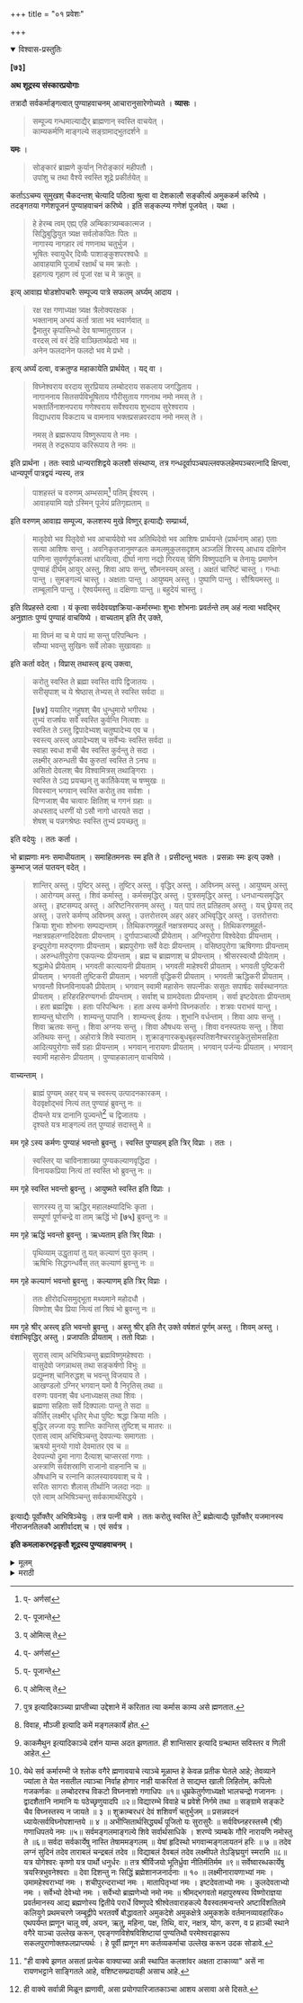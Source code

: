 +++
title = "०१ प्रवेशः"

+++


<details open><summary>विश्वास-प्रस्तुतिः</summary>

**[७३]**

**अथ शूद्रस्य संस्कारप्रयोगाः**

तत्रादौ सर्वकर्माङ्गत्वात् पुण्याहवाचनम् आचारानुसारेणोच्यते । **व्यासः** ।

> सम्पूज्य गन्धमाल्याद्यैर् ब्राह्मणान् स्वस्ति वाचयेत् ।  
काम्यकर्मणि माङ्गल्ये सङ्ग्रामाद्भुतदर्शने ॥

**यमः** ।

> सोङ्कारं ब्राह्मणे कुर्यान् निरोङ्कारं महीपतौ ।  
उपांशु च तथा वैश्ये स्वस्ति शूद्रे प्रकीर्तयेत् ॥

कर्ताऽऽचम्य सुमुखश् चैकदन्तश् चेत्यादि पठित्वा श्रुत्वा वा देशकालौ सङ्कीर्त्य अमुककर्म करिष्ये । तदङ्गतया गणेशपूजनं पुण्याहवाचनं करिष्ये । इति सङ्कल्प्य गणेशं पूजयेत् । यथा । 

> हे हेरम्ब त्वम् एह्य् एहि अम्बिकात्र्यम्बकात्मज ।   
सिद्धिबुद्धियुत त्र्यक्ष सर्वलोकपितः पितः ॥  
नागास्य नागहार त्वं गणनाथ चतुर्भुज ।  
भूषितः स्वायुधैर् दिव्यैः पाशाङ्कुशपरश्वधैः ॥  
आवाहयामि पूजार्थं रक्षार्थं च मम क्रतोः ।  
इहागत्य गृहाण त्वं पूजां रक्ष च मे क्रतुम् ॥

इत्य् आवाह्य षोडशोपचारैः सम्पूज्य पात्रे सफलम् अर्घ्यम् आदाय ।

> रक्ष रक्ष गणाध्यक्ष त्र्यक्ष त्रैलोक्यरक्षक ।  
भक्तानाम् अभयं कर्ता त्राता भव भवार्णवात् ॥  
द्वैमातुर कृपासिन्धो देव षाण्मातुराग्रज ।  
वरदस् त्वं वरं देहि वाञ्छितार्थप्रदो भव ॥  
अनेन फलदानेन फलदो भव मे प्रभो ।

इत्य् अर्घ्यं दत्वा, वक्रतुण्ड महाकायेति प्रार्थयेत् । यद् वा । 

> विघ्नेश्वराय वरदाय सुरप्रियाय लम्बोदराय सकलाय जगद्धिताय ।   
नागाननाय सितसर्पविभूषिताय गौरीसुताय गणनाथ नमो नमस् ते ।  
भक्तार्तिनाशनपराय गणेश्वराय सर्वेश्वराय शुभदाय सुरेश्वराय ।   
विद्याधराय विकटाय च वामनाय भक्तप्रसन्नवरदाय नमो नमस् ते ।
>
> नमस् ते ब्रह्मरूपाय विष्णुरूपाय ते नमः ।  
नमस् ते रुद्ररूपाय करिरूपाय ते नमः ॥

इति प्रार्थना । ततः स्वाग्रे धान्यराशिद्वये कलशौ संस्थाप्य, तत्र गन्धदूर्वापञ्चपल्लवफलहेमपञ्चरत्नादि क्षिप्त्वा, धान्यपूर्णं पात्रद्वयं न्यस्य, तत्र 

> पाशहस्तं च वरुणम् अम्भसाम्[^२२] पतिम् ईश्वरम् ।  
आवाहयामि यज्ञे ऽस्मिन् पूजेयं प्रतिगृह्यताम् ॥

[^२२]:
     प्- अर्णसां

इति वरुणम् आवाह्य सम्पूज्य, कलशस्य मुखे विष्णुर् इत्याद्यैः सम्प्रार्थ्य, 

> मातृदेवो भव पितृदेवो भव आचार्यदेवो भव अतिथिदेवो भव आशिषः प्रार्थयन्ते (प्रार्थनाम् आह) एताः सत्या आशिषः सन्तु । अवनिकृतजानुमण्डलः कमलमुकुलसदृशम् अञ्जलिं शिरस्य् आधाय दक्षिणेन पाणिना सुवर्णपूर्णकलशं धारयित्वा, दीर्घा नागा नद्यो गिरयस् त्रीणि विष्णुपदानि च तेनायुः प्रमाणेन पुण्याहं दीर्घम् आयुर् अस्तु, शिवा आपः सन्तु, सौमनस्यम् अस्तु । अक्षतं चारिष्टं चास्तु । गन्धाः पान्तु । सुमङ्गल्यं चास्तु । अक्षताः पान्तु । आयुष्यम् अस्तु । पुष्पाणि पान्तु । सौश्रियमस्तु ॥ ताम्बूलानि पान्तु । ऐश्वर्यमस्तु ॥ दक्षिणाः पान्तु ॥ बहुदेयं चास्तु । 

इति विप्रहस्ते दत्वा । यं कृत्वा सर्वदेवयज्ञक्रिया-कर्मारम्भाः शुभाः शोभनाः प्रवर्तन्ते तम् अहं नत्वा भवद्भिर् अनुज्ञातः पुण्यं पुण्याहं वाचयिष्ये । वाच्यताम् इति तैर् उक्ते, 

> मा विघ्नं मा च मे पापं मा सन्तु परिपन्थिनः ।  
सौम्या भवन्तु सुखिनः सर्वे लोकाः सुखावहाः ॥

इति कर्ता वदेत् । विप्रास् तथास्त्व् इत्य् उक्त्वा, 

> करोतु स्वस्ति ते ब्रह्मा स्वस्ति वापि द्विजातयः ।  
सरीसृपाश् च ये श्रेष्ठास् तेभ्यस् ते स्वस्ति सर्वदा ॥
>
> **[७४]** ययातिर् नहुषश् चैव धुन्धुमारो भगीरथः ।  
तुभ्यं राजर्षयः सर्वे स्वस्ति कुर्वन्ति नित्यशः ॥  
स्वस्ति ते ऽस्तु द्विपादेभ्यश् चतुष्पादेभ्य एव च ।  
स्वस्त्य् अस्त्व् अपादेभ्यश् च सर्वेभ्यः स्वस्ति सर्वदा ॥  
स्वाहा स्वधा शची चैव स्वस्ति कुर्वन्तु ते सदा ।  
लक्ष्मीर् अरुन्धती चैव कुरुतां स्वस्ति ते ऽनघ ॥  
असितो देवलश् चैव विश्वामित्रस् तथाङ्गिराः ।  
स्वस्ति ते ऽद्य प्रयच्छन् तु कार्तिकेयश् च षण्मुखः ॥  
विवस्वान् भगवान् स्वस्ति करोतु तव सर्वशः ।  
दिग्गजाश् चैव चत्वारः क्षितिश् च गगनं ग्रहाः ॥  
अधस्ताद् धरणीं यो ऽसौ नागो धारयते सदा ।  
शेषश् च पन्नगश्रेष्ठः स्वस्ति तुभ्यं प्रयच्छतु ॥

इति वदेयुः । ततः कर्ता ।

भो ब्राह्मणाः मनः समाधीयताम् । समाहितमनसः स्म इति ते । प्रसीदन्तु भवतः । प्रसन्नाः स्मः इत्य् उक्ते । कुम्भाज् जलं पातयन् वदेत् । 

> शान्तिर् अस्तु । पुष्टिर् अस्तु । तुष्टिर् अस्तु । वृद्धिर् अस्तु । अविघ्नम् अस्तु । आयुष्यम् अस्तु । आरोग्यम् अस्तु । शिवं कर्मास्तु । कर्मसमृद्धिर् अस्तु । पुत्रसमृद्धिर् अस्तु । धनधान्यसमृद्धिर् अस्तु । इष्टसम्पद् अस्तु । अरिष्टनिरसनम् अस्तु । यत् पापं तत् प्रतिहतम् अस्तु । यच् छ्रेयस् तद् अस्तु । उत्तरे कर्मण्य् अविघ्नम् अस्तु । उत्तरोत्तरम् अहर् अहर् अभिवृद्धिर् अस्तु । उत्तरोत्तराः क्रियाः शुभाः शोभनाः सम्पद्यन्ताम् । तिथिकरणमुहूर्तं नक्षत्रसम्पद् अस्तु । तिथिकरणमुहूर्त-नक्षत्रग्रहलग्नादिदेवताः प्रीयन्ताम् । दुर्गापाञ्चाल्यौ प्रीयेताम् । अग्निपुरोगा विश्वेदेवाः प्रीयन्ताम् । इन्द्रपुरोगा मरुद्गणाः प्रीयन्ताम् । ब्रह्मपुरोगाः सर्वे वेदाः प्रीयन्ताम् । वसिष्ठपुरोगा ऋषिगणाः प्रीयन्ताम् । अरुन्धतीपुरोगा एकपत्न्यः प्रीयन्ताम् । ब्रह्म च ब्राह्मणाश् च प्रीयन्ताम् । श्रीसरस्वत्यौ प्रीयेताम् । श्रद्धामेधे प्रीयेताम् । भगवती कात्यायनी प्रीयताम् । भगवती माहेश्वरी प्रीयताम् । भगवती पुष्टिकरी प्रीयताम् । भगवती तुष्टिकरी प्रीयताम् । भवगती वृद्धिकरी प्रीयताम् । भगवती ऋद्धिकरी प्रीयताम् । भगवन्तौ विघ्नविनायकौ प्रीयेताम् । भगवान् स्वामी महासेनः सपत्नीकः ससुतः सपार्षदः सर्वस्थानगतः प्रीयताम् । हरिहरहिरण्यगर्भाः प्रीयन्ताम् । सर्वाश् च ग्रामदेवताः प्रीयन्ताम् । सर्वा इष्टदेवताः प्रीयन्ताम् । हता ब्रह्मद्विषः । हताः परिपन्थिनः । हता अस्य कर्मणो विघ्नकर्तारः । शत्रवः पराभवं यान्तु । शाम्यन्तु घोराणि । शाम्यन्तु पापानि । शाम्यन्त्व् ईतयः । शुभानि वर्धन्ताम् । शिवा आपः सन्तु । शिवा ऋतवः सन्तु । शिवा अग्नयः सन्तु । शिवा औषधयः सन्तु । शिवा वनस्पतयः सन्तु । शिवा अतिथयः सन्तु । अहोरात्रे शिवे स्याताम् । शुक्राङ्गारकबुधबृहस्पतिशनैश्चरराहुकेतुसोमसहिता आदित्यपुरोगाः सर्वे ग्रहाः प्रीयन्ताम् । भगवान् नारायणः प्रीयताम् । भगवान् पर्जन्यः प्रीयताम् । भगवान् स्वामी महासेनः प्रीयताम् । पुण्याहकालान् वाचयिष्ये । 

वाच्यन्ताम् ।

> ब्राह्मं पुण्यम् अहर् यच् च स्वस्त्य् उत्पादनकारकम् ।  
वेदवृक्षोद्भवं नित्यं तत् पुण्याहं ब्रुवन्तु नः ॥  
दीयन्ते यत्र दानानि पूज्यन्ते[^२३] च द्विजातयः ।  
दृश्यते यत्र माङ्गल्यं तत् पुण्याहं सदास्तु मे ॥

[^२३]:
     प्- पूजान्ते

मम गृहे ऽस्य कर्मणः पुण्याहं भवन्तो ब्रुवन्तु । स्वस्ति पुण्याहम् इति त्रिर् विप्राः । ततः ।

> स्वस्तिर् या चाविनाशाख्या पुण्यकल्याणवृद्धिदा ।  
विनायकप्रिया नित्यं तां स्वस्ति भो ब्रुवन्तु नः ॥

मम गृहे स्वस्ति भवन्तो ब्रुवन्तु । आयुष्मते स्वस्ति इति विप्राः । 

> सागरस्य तु या ऋद्धिर् महालक्ष्म्यादिभिः कृता ।  
सम्पूर्णा पूर्णचन्द्रे वा ताम् ऋद्धिं भो **[७५]** ब्रुवन्तु नः ॥

मम गृहे ऋद्धिं भवन्तो ब्रुवन्तु । ऋध्यताम् इति त्रिर् विप्राः । 

> पृथिव्याम् उद्धृतायां तु यत् कल्याणं पुरा कृतम् ।  
ऋषिभिः सिद्धगन्धर्वैस् तत् कल्याणं ब्रुवन्तु नः ॥

मम गृहे कल्याणं भवन्तो ब्रुवन्तु । कल्याणम् इति त्रिर् विप्राः । 

> ततः क्षीरोदधिसमुद्भूता मथ्यमाने महोदधौ ।  
विष्णोश् चैव प्रिया नित्यं तां श्रियं भो ब्रुवन्तु नः ॥

मम गृहे श्रीर् अस्त्व् इति भवन्तो ब्रुवन्तु । अस्तु श्रीर् इति तैर् उक्ते वर्षशतं पूर्णम् अस्तु । शिवम् अस्तु । वंशाभिवृद्धिर् अस्तु । प्रजापतिः प्रीयताम् । ततो विप्राः ।

> सुरास् त्वाम् अभिषिञ्चन्तु ब्रह्मविष्णुमहेश्वराः ।  
वासुदेवो जगन्नाथस् तथा सङ्कर्षणो विभुः ॥  
प्रद्युम्नश् चानिरुद्धश् च भवन्तु विजयाय ते ।  
आखण्डलो ऽग्निर् भगवान् यमो वै निरृतिस् तथा ॥  
वरुणः पवनश् चैव धनाध्यक्षस् तथा शिवः ।  
ब्रह्मणा सहिताः सर्वे दिक्पालाः पान्तु ते सदा ॥  
कीर्तिर् लक्ष्मीर् धृतिर् मेधा पुष्टिः श्रद्धा क्रिया मतिः ।  
बुद्धिर् लज्जा वपुः शान्तिः कान्तिस् तुष्टिश् च मातरः ॥  
एतास् त्वाम् अभिषिञ्चन्तु देवपत्न्यः समागताः ।  
ऋषयो मुनयो गावो देवमातर एव च ॥  
देवपत्न्यो द्रुमा नागा दैत्याश् चाप्सरसां गणाः ।  
अस्त्राणि सर्वशस्राणि राजानो वाहनानि च ॥  
औषधानि च रत्नानि कालस्यावयवाश् च ये ।  
सरितः सागराः शैलास् तीर्थानि जलदा नदाः ॥  
एते त्वाम् अभिषिञ्चन्तु सर्वकामार्थसिद्धये ।

इत्याद्यैः पूर्वोक्तैर् अभिषिञ्चेयुः । तत्र पत्नी वामे । ततः करोतु स्वस्ति ते[^२४] ब्रह्मेत्याद्यैः पूर्वोक्तैर् यजमानस्य नीराजनतिलकौ आशीर्वादश् च । एवं सर्वत्र । 

[^२४]:
     प् ओमित्स् ते

**इति कमलाकरभट्टकृतौ शूद्रस्य पुण्याहवाचनम् ।**
</details>

<details><summary>मूलम्</summary>

**[७३]**

**अथ शूद्रस्य संस्कारप्रयोगाः**

तत्रादौ सर्वकर्माङ्गत्वात् पुण्याहवाचनम् आचारानुसारेणोच्यते । **व्यासः** ।

> सम्पूज्य गन्धमाल्याद्यैर् ब्राह्मणान् स्वस्ति वाचयेत् ।  
काम्यकर्मणि माङ्गल्ये सङ्ग्रामाद्भुतदर्शने ॥

**यमः** ।

> सोङ्कारं ब्राह्मणे कुर्यान् निरोङ्कारं महीपतौ ।  
उपांशु च तथा वैश्ये स्वस्ति शूद्रे प्रकीर्तयेत् ॥

कर्ताऽऽचम्य सुमुखश् चैकदन्तश् चेत्यादि पठित्वा श्रुत्वा वा देशकालौ सङ्कीर्त्य अमुककर्म करिष्ये । तदङ्गतया गणेशपूजनं पुण्याहवाचनं करिष्ये । इति सङ्कल्प्य गणेशं पूजयेत् । यथा । 

> हे हेरम्ब त्वम् एह्य् एहि अम्बिकात्र्यम्बकात्मज ।   
सिद्धिबुद्धियुत त्र्यक्ष सर्वलोकपितः पितः ॥  
नागास्य नागहार त्वं गणनाथ चतुर्भुज ।  
भूषितः स्वायुधैर् दिव्यैः पाशाङ्कुशपरश्वधैः ॥  
आवाहयामि पूजार्थं रक्षार्थं च मम क्रतोः ।  
इहागत्य गृहाण त्वं पूजां रक्ष च मे क्रतुम् ॥

इत्य् आवाह्य षोडशोपचारैः सम्पूज्य पात्रे सफलम् अर्घ्यम् आदाय ।

> रक्ष रक्ष गणाध्यक्ष त्र्यक्ष त्रैलोक्यरक्षक ।  
भक्तानाम् अभयं कर्ता त्राता भव भवार्णवात् ॥  
द्वैमातुर कृपासिन्धो देव षाण्मातुराग्रज ।  
वरदस् त्वं वरं देहि वाञ्छितार्थप्रदो भव ॥  
अनेन फलदानेन फलदो भव मे प्रभो ।

इत्य् अर्घ्यं दत्वा, वक्रतुण्ड महाकायेति प्रार्थयेत् । यद् वा । 

> विघ्नेश्वराय वरदाय सुरप्रियाय लम्बोदराय सकलाय जगद्धिताय ।   
नागाननाय सितसर्पविभूषिताय गौरीसुताय गणनाथ नमो नमस् ते ।  
भक्तार्तिनाशनपराय गणेश्वराय सर्वेश्वराय शुभदाय सुरेश्वराय ।   
विद्याधराय विकटाय च वामनाय भक्तप्रसन्नवरदाय नमो नमस् ते ।
>
> नमस् ते ब्रह्मरूपाय विष्णुरूपाय ते नमः ।  
नमस् ते रुद्ररूपाय करिरूपाय ते नमः ॥

इति प्रार्थना । ततः स्वाग्रे धान्यराशिद्वये कलशौ संस्थाप्य, तत्र गन्धदूर्वापञ्चपल्लवफलहेमपञ्चरत्नादि क्षिप्त्वा, धान्यपूर्णं पात्रद्वयं न्यस्य, तत्र 

> पाशहस्तं च वरुणम् अम्भसाम्[^२२] पतिम् ईश्वरम् ।  
आवाहयामि यज्ञे ऽस्मिन् पूजेयं प्रतिगृह्यताम् ॥

[^२२]:
     प्- अर्णसां

इति वरुणम् आवाह्य सम्पूज्य, कलशस्य मुखे विष्णुर् इत्याद्यैः सम्प्रार्थ्य, 

> मातृदेवो भव पितृदेवो भव आचार्यदेवो भव अतिथिदेवो भव आशिषः प्रार्थयन्ते (प्रार्थनाम् आह) एताः सत्या आशिषः सन्तु । अवनिकृतजानुमण्डलः कमलमुकुलसदृशम् अञ्जलिं शिरस्य् आधाय दक्षिणेन पाणिना सुवर्णपूर्णकलशं धारयित्वा, दीर्घा नागा नद्यो गिरयस् त्रीणि विष्णुपदानि च तेनायुः प्रमाणेन पुण्याहं दीर्घम् आयुर् अस्तु, शिवा आपः सन्तु, सौमनस्यम् अस्तु । अक्षतं चारिष्टं चास्तु । गन्धाः पान्तु । सुमङ्गल्यं चास्तु । अक्षताः पान्तु । आयुष्यम् अस्तु । पुष्पाणि पान्तु । सौश्रियमस्तु ॥ ताम्बूलानि पान्तु । ऐश्वर्यमस्तु ॥ दक्षिणाः पान्तु ॥ बहुदेयं चास्तु । 

इति विप्रहस्ते दत्वा । यं कृत्वा सर्वदेवयज्ञक्रिया-कर्मारम्भाः शुभाः शोभनाः प्रवर्तन्ते तम् अहं नत्वा भवद्भिर् अनुज्ञातः पुण्यं पुण्याहं वाचयिष्ये । वाच्यताम् इति तैर् उक्ते, 

> मा विघ्नं मा च मे पापं मा सन्तु परिपन्थिनः ।  
सौम्या भवन्तु सुखिनः सर्वे लोकाः सुखावहाः ॥

इति कर्ता वदेत् । विप्रास् तथास्त्व् इत्य् उक्त्वा, 

> करोतु स्वस्ति ते ब्रह्मा स्वस्ति वापि द्विजातयः ।  
सरीसृपाश् च ये श्रेष्ठास् तेभ्यस् ते स्वस्ति सर्वदा ॥
>
> **[७४]** ययातिर् नहुषश् चैव धुन्धुमारो भगीरथः ।  
तुभ्यं राजर्षयः सर्वे स्वस्ति कुर्वन्ति नित्यशः ॥  
स्वस्ति ते ऽस्तु द्विपादेभ्यश् चतुष्पादेभ्य एव च ।  
स्वस्त्य् अस्त्व् अपादेभ्यश् च सर्वेभ्यः स्वस्ति सर्वदा ॥  
स्वाहा स्वधा शची चैव स्वस्ति कुर्वन्तु ते सदा ।  
लक्ष्मीर् अरुन्धती चैव कुरुतां स्वस्ति ते ऽनघ ॥  
असितो देवलश् चैव विश्वामित्रस् तथाङ्गिराः ।  
स्वस्ति ते ऽद्य प्रयच्छन् तु कार्तिकेयश् च षण्मुखः ॥  
विवस्वान् भगवान् स्वस्ति करोतु तव सर्वशः ।  
दिग्गजाश् चैव चत्वारः क्षितिश् च गगनं ग्रहाः ॥  
अधस्ताद् धरणीं यो ऽसौ नागो धारयते सदा ।  
शेषश् च पन्नगश्रेष्ठः स्वस्ति तुभ्यं प्रयच्छतु ॥

इति वदेयुः । ततः कर्ता ।

भो ब्राह्मणाः मनः समाधीयताम् । समाहितमनसः स्म इति ते । प्रसीदन्तु भवतः । प्रसन्नाः स्मः इत्य् उक्ते । कुम्भाज् जलं पातयन् वदेत् । 

> शान्तिर् अस्तु । पुष्टिर् अस्तु । तुष्टिर् अस्तु । वृद्धिर् अस्तु । अविघ्नम् अस्तु । आयुष्यम् अस्तु । आरोग्यम् अस्तु । शिवं कर्मास्तु । कर्मसमृद्धिर् अस्तु । पुत्रसमृद्धिर् अस्तु । धनधान्यसमृद्धिर् अस्तु । इष्टसम्पद् अस्तु । अरिष्टनिरसनम् अस्तु । यत् पापं तत् प्रतिहतम् अस्तु । यच् छ्रेयस् तद् अस्तु । उत्तरे कर्मण्य् अविघ्नम् अस्तु । उत्तरोत्तरम् अहर् अहर् अभिवृद्धिर् अस्तु । उत्तरोत्तराः क्रियाः शुभाः शोभनाः सम्पद्यन्ताम् । तिथिकरणमुहूर्तं नक्षत्रसम्पद् अस्तु । तिथिकरणमुहूर्त-नक्षत्रग्रहलग्नादिदेवताः प्रीयन्ताम् । दुर्गापाञ्चाल्यौ प्रीयेताम् । अग्निपुरोगा विश्वेदेवाः प्रीयन्ताम् । इन्द्रपुरोगा मरुद्गणाः प्रीयन्ताम् । ब्रह्मपुरोगाः सर्वे वेदाः प्रीयन्ताम् । वसिष्ठपुरोगा ऋषिगणाः प्रीयन्ताम् । अरुन्धतीपुरोगा एकपत्न्यः प्रीयन्ताम् । ब्रह्म च ब्राह्मणाश् च प्रीयन्ताम् । श्रीसरस्वत्यौ प्रीयेताम् । श्रद्धामेधे प्रीयेताम् । भगवती कात्यायनी प्रीयताम् । भगवती माहेश्वरी प्रीयताम् । भगवती पुष्टिकरी प्रीयताम् । भगवती तुष्टिकरी प्रीयताम् । भवगती वृद्धिकरी प्रीयताम् । भगवती ऋद्धिकरी प्रीयताम् । भगवन्तौ विघ्नविनायकौ प्रीयेताम् । भगवान् स्वामी महासेनः सपत्नीकः ससुतः सपार्षदः सर्वस्थानगतः प्रीयताम् । हरिहरहिरण्यगर्भाः प्रीयन्ताम् । सर्वाश् च ग्रामदेवताः प्रीयन्ताम् । सर्वा इष्टदेवताः प्रीयन्ताम् । हता ब्रह्मद्विषः । हताः परिपन्थिनः । हता अस्य कर्मणो विघ्नकर्तारः । शत्रवः पराभवं यान्तु । शाम्यन्तु घोराणि । शाम्यन्तु पापानि । शाम्यन्त्व् ईतयः । शुभानि वर्धन्ताम् । शिवा आपः सन्तु । शिवा ऋतवः सन्तु । शिवा अग्नयः सन्तु । शिवा औषधयः सन्तु । शिवा वनस्पतयः सन्तु । शिवा अतिथयः सन्तु । अहोरात्रे शिवे स्याताम् । शुक्राङ्गारकबुधबृहस्पतिशनैश्चरराहुकेतुसोमसहिता आदित्यपुरोगाः सर्वे ग्रहाः प्रीयन्ताम् । भगवान् नारायणः प्रीयताम् । भगवान् पर्जन्यः प्रीयताम् । भगवान् स्वामी महासेनः प्रीयताम् । पुण्याहकालान् वाचयिष्ये । 

वाच्यन्ताम् ।

> ब्राह्मं पुण्यम् अहर् यच् च स्वस्त्य् उत्पादनकारकम् ।  
वेदवृक्षोद्भवं नित्यं तत् पुण्याहं ब्रुवन्तु नः ॥  
दीयन्ते यत्र दानानि पूज्यन्ते[^२३] च द्विजातयः ।  
दृश्यते यत्र माङ्गल्यं तत् पुण्याहं सदास्तु मे ॥

[^२३]:
     प्- पूजान्ते

मम गृहे ऽस्य कर्मणः पुण्याहं भवन्तो ब्रुवन्तु । स्वस्ति पुण्याहम् इति त्रिर् विप्राः । ततः ।

> स्वस्तिर् या चाविनाशाख्या पुण्यकल्याणवृद्धिदा ।  
विनायकप्रिया नित्यं तां स्वस्ति भो ब्रुवन्तु नः ॥

मम गृहे स्वस्ति भवन्तो ब्रुवन्तु । आयुष्मते स्वस्ति इति विप्राः । 

> सागरस्य तु या ऋद्धिर् महालक्ष्म्यादिभिः कृता ।  
सम्पूर्णा पूर्णचन्द्रे वा ताम् ऋद्धिं भो **[७५]** ब्रुवन्तु नः ॥

मम गृहे ऋद्धिं भवन्तो ब्रुवन्तु । ऋध्यताम् इति त्रिर् विप्राः । 

> पृथिव्याम् उद्धृतायां तु यत् कल्याणं पुरा कृतम् ।  
ऋषिभिः सिद्धगन्धर्वैस् तत् कल्याणं ब्रुवन्तु नः ॥

मम गृहे कल्याणं भवन्तो ब्रुवन्तु । कल्याणम् इति त्रिर् विप्राः । 

> ततः क्षीरोदधिसमुद्भूता मथ्यमाने महोदधौ ।  
विष्णोश् चैव प्रिया नित्यं तां श्रियं भो ब्रुवन्तु नः ॥

मम गृहे श्रीर् अस्त्व् इति भवन्तो ब्रुवन्तु । अस्तु श्रीर् इति तैर् उक्ते वर्षशतं पूर्णम् अस्तु । शिवम् अस्तु । वंशाभिवृद्धिर् अस्तु । प्रजापतिः प्रीयताम् । ततो विप्राः ।

> सुरास् त्वाम् अभिषिञ्चन्तु ब्रह्मविष्णुमहेश्वराः ।  
वासुदेवो जगन्नाथस् तथा सङ्कर्षणो विभुः ॥  
प्रद्युम्नश् चानिरुद्धश् च भवन्तु विजयाय ते ।  
आखण्डलो ऽग्निर् भगवान् यमो वै निरृतिस् तथा ॥  
वरुणः पवनश् चैव धनाध्यक्षस् तथा शिवः ।  
ब्रह्मणा सहिताः सर्वे दिक्पालाः पान्तु ते सदा ॥  
कीर्तिर् लक्ष्मीर् धृतिर् मेधा पुष्टिः श्रद्धा क्रिया मतिः ।  
बुद्धिर् लज्जा वपुः शान्तिः कान्तिस् तुष्टिश् च मातरः ॥  
एतास् त्वाम् अभिषिञ्चन्तु देवपत्न्यः समागताः ।  
ऋषयो मुनयो गावो देवमातर एव च ॥  
देवपत्न्यो द्रुमा नागा दैत्याश् चाप्सरसां गणाः ।  
अस्त्राणि सर्वशस्राणि राजानो वाहनानि च ॥  
औषधानि च रत्नानि कालस्यावयवाश् च ये ।  
सरितः सागराः शैलास् तीर्थानि जलदा नदाः ॥  
एते त्वाम् अभिषिञ्चन्तु सर्वकामार्थसिद्धये ।

इत्याद्यैः पूर्वोक्तैर् अभिषिञ्चेयुः । तत्र पत्नी वामे । ततः करोतु स्वस्ति ते[^२४] ब्रह्मेत्याद्यैः पूर्वोक्तैर् यजमानस्य नीराजनतिलकौ आशीर्वादश् च । एवं सर्वत्र । 

[^२४]:
     प् ओमित्स् ते

**इति कमलाकरभट्टकृतौ शूद्रस्य पुण्याहवाचनम् ।**
</details>

<details><summary>मराठी</summary>

संस्कारादिप्रकरणम् २.

यानन्तर शूद्राचे गर्भाधानादि सर्व संस्कारप्रयोग साङ्गतो. ते प्रयोग साङ्गण्यापूर्वी सर्व कर्मास अङ्गभूत असणारे पुण्याहवाचन आचारानुसार साङ्गतो. याविषयीं व्यास - "गन्धपुष्पादिकान्नी ब्राह्मणाञ्चे पूजन करून पुण्याहवाचन करावेम्. हे पुण्याहवाचन प्रत्येक काम्य[^१], व माङ्गलिक[^२] कर्मात, तसेच लढाईस जातेवेळी, व अद्भुतदर्शन[^३] झाले असतां अवश्य करावें.' असें ह्मणतो. यम - "ब्राह्मणाविषयीं ओंकारसहित (ॐ पुण्याहम्), क्षत्रियांविषयीं ओङ्काररहित ( पुण्याहम् ), वैश्याविषयी उपांशु (हळू), आणि शूद्राविषयीं स्वस्ति (स्वस्ति पुण्याहम् ) असें पठण करावें." असें ह्मणतो. प्रथम पुण्याहवाचनकर्त्याने पूर्वी साङ्गितल्याप्रमाणे आचमन करून, "सुमुखश्चैकदन्तश्च[^६]" इत्यादि श्लोक ह्मणून, देशकालादिसङ्कीर्तन करून,-अमुक-( येथें में कर्तव्य कर्म असेल त्याचा उच्चार करावा. ) कर्म करिष्ये । असें ह्मणून उदक सोडावेम्.

[^१]: पुत्र इत्यादिकाञ्च्या प्राप्तीच्या उद्देशाने में करितात त्या कर्मास काम्य असे ह्मणतात. 

[^२]: विवाह, मौञ्जी इत्यादि कमें मङ्गलकार्ये होत.

[^३]: काकमैथुन इत्यादिकाञ्चे दर्शन याम्स अदत झणतात. ही शान्तिसार इत्यादि ग्रन्थाम्त सविस्तर व णिली आहेत. 

[^४]: "पुण्याहवाचन" याचा व्युत्पत्त्यर्थ असा आहे की, ज्या दिवसीं माङ्गलिक इत्यादि कर्मे कर्तव्य अस. तात तो दिवस पुण्यकारक आहे, असें ब्राह्मणाकरवी ह्मणवायाचेम्. जसे-पुण्य म. पुण्यकारक अहः ह्म. दिवस ते पुण्याह, त्याचे वाचन ह्य० बोलविणे ते पुण्याहवाचन. तें ब्राह्मणाचे घरीं “ओं पुण्याहम्" व शूद्राचे घरी "स्वस्ति पुण्याहम्" असें ह्मणावे, असा याचा आशय आहे. 

[^५]: याविषयी पृ० ६६ टी. १ पहा.

[^६]: येथे सर्व कर्मारम्भी जे श्लोक वगैरे ह्मणावयाचे त्याञ्चे मूळाम्त हे केवळ प्रतीक घेतले आहे; तेवव्याने ज्यांला ते येत नसतील त्याञ्चा निर्वाह होणार नाही याकरितां ते साद्यम्त खाली लिहितोम्. कपिलो गजकर्णकः ॥ लम्बोदरश्च विकटो विघ्ननाशो गणाधिपः ॥१॥ धूम्रकेतुर्गणाध्यक्षो भालचन्द्रो गजाननः । द्वादशैतानि नामानि यः पठेच्छृणुयादपि ॥२॥ विद्यारम्भे विवाहे च प्रवेशे निर्गमे तथा ॥ सङ्ग्रामे सङ्कटे चैव विघ्नस्तस्य न जायते ॥ ३ ॥ शुक्राम्बरधरं देवं शशिवर्णं चतुर्भुजम् ॥ प्रसन्नवदनं ध्यायेत्सर्वविघ्नोपशान्तये ॥ ४ ॥ अभीप्सितार्थसिद्ध्यर्थं पूजितो यः सुरासुरैः ॥ सर्वविघ्नहरस्तस्मै (श्री) गणाधिपतये नमः ॥५॥ सर्वमङ्गलमाङ्गल्ये शिवे सर्वार्थसाधिके । शरण्ये त्र्यम्बके गौरि नारायणि नमोस्तु ते ॥६॥ सर्वदा सर्वकार्येषु नास्ति तेषाममङ्गलम् ॥ येषां हृदिस्थो भगवान्मङ्गलायतनं हरिः ॥ ७ ॥ तदेव लग्नं सुदिनं तदेव ताराबलं चन्द्रबलं तदेव ॥ विद्याबलं दैवबलं तदेव लक्ष्मीपते तेऽङ्घ्रियुगं स्मरामि ॥८॥ यत्र योगेश्वरः कृष्णो यत्र पार्थो धनुर्धरः ॥ तत्र श्रीर्विजयो भूतिर्ध्रुवा नीतिर्मतिर्मम ॥९॥ सर्वेष्वारब्धकार्येषु त्रयस्त्रिभुवनेश्वराः ॥ देवा दिशन्तु नः सिद्धिं ब्रह्मेशानजनार्दनाः ॥ १० ॥ लक्ष्मीनारायणाभ्यां नमः । उमामहेश्वराभ्यां नमः । शचीपुरन्दराभ्यां नमः । मातापितृभ्यां नमः । इष्टदेवताभ्यो नमः । कुलदेवताभ्यो नमः । सर्वेभ्यो देवेभ्यो नमः । सर्वेभ्यो ब्राह्मणेभ्यो नमो नमः ॥ श्रीमद्भगवतो महापुरुषस्य विष्णोराज्ञया प्रवर्तमानस्य आद्य ब्रह्मणोस्य द्वितीये परार्धे विष्णुपदे श्रीश्वेतवाराहकल्पे वैवस्वतमन्वन्तरे अष्टाविंशतितमे कलियुगे प्रथमचरणे जम्बूद्वीपे भरतवर्षे बौद्धावतारे अमुकदेशे अमुकक्षेत्रे अमुकशके वर्तमानव्यावहारिक० एथपर्यम्त ह्मणून चालू वर्ष, अयन, ऋतु, महिना, पक्ष, तिथि, वार, नक्षत्र, योग, करण, व प्र हाञ्ची स्थाने वगैरे याञ्चा उल्लेख करून, एवङ्गणविशेषविशिष्टायां पुण्यतिथौ परमेश्वराझारूप सकलपुराणोक्तफलप्राप्त्यर्थः । हे पूर्वी ह्मणून मग कर्तव्यकर्माचा उल्लेख करून उदक सोडावे. 

नन्तर-तदङ्गतया गणेशपूजनं पुण्याहवाचनं च करिष्ये । असें ह्मणून उदक सोडावेम्. नन्तर गणेशपूजन करावे. तें,-“हे हेरम्ब खमेह्येहि अम्बिकाव्यम्बकात्मज ॥ सि. द्धिबुद्धियुत व्यक्ष सर्वलोकपितः पितः॥१॥ नागास्य नागहार वं गणनाथ चतुर्भु ज ॥ भूषितः स्वायुधैर्दिव्यैः पाशाङ्कुशपरश्वधैः ॥ २ ॥ आवाहयामि पूजार्थ रक्षार्थ च मम क्रतोः॥ इहागत्य गृहाण वं पूजां रक्ष च मे क्रतुम्" ॥३॥ ह्या तीन मन्त्रान्नी गणपतीचे आवाहन करून, त्याचे सोळा उपचारान्नीं पूजन करावे. नन्तर एका पात्राम्त गन्ध, पुष्प, फल, यान्नी युक्त असें अध्ये घेऊन,-

> रक्ष रक्ष गणाध्यक्ष देव त्रैलोक्यरक्षक ॥  
भक्तानामभयङ्कर्ता त्राता भव भवार्णवात् ॥१॥  
द्वैमातुर कृपासिन्धो देव षाण्मातुराग्रज ।  
वरदस्त्वं वरं देहि वाञ्छितार्थप्रदो भव ॥२॥  
अनेन फलदानेन फलदो भव मे प्रभो ॥ 

इत्यादि मन्त्र ह्मणून अर्घ्य द्यावेम्; आणि, 

> वक्रतुण्ड महाकाय कोटिसूर्यसमप्रभ ॥  
निर्विघ्नं कुरु मे देव सर्वकार्येषु सर्वदा ॥ 

हा मन्त्र ह्मणून अथवा, 

> विघ्नेश्वराय वरदाय सुरप्रियाय लम्बोदराय सकलाय जगद्धिताय ॥  
नागाननाय सितसर्पविभूषिताय गौरीसुताय गणनाथ नमो नमस्ते ॥१॥  
भक्तार्तिनाशनपराय गणेश्वराय सर्वेश्वराय शुभदाय सुरेश्वराय ॥  
विद्याधराय विकटाय च वामनाय भक्तप्रसन्नवरदाय नमो नमस्ते ॥२॥  
नमस्ते ब्रह्मरूपाय विष्णुरूपाय ते नमः ॥  
नमस्ते शिवरूपाय करिरूपाय ते नमः ॥३॥ 

या तीन मन्त्रानी प्रार्थना करावी. नन्तर आपल्यापुढे धान्याचे दोन राशी करून त्यांवर २ कलश ठेवून त्याम्त गन्ध, दूर्वा, पञ्चपल्लव, फल, सोने, पञ्चरत्ने घालून, त्यांवर धान्यान्नी भरलेली २ पू. र्णपात्रे ( ताह्मणे) ठेवून, तेथेम्, 

> पाशहस्तं च वरुणमम्भसां पतिमीश्वरम् ॥  
आवाहयामि यज्ञेस्मिन्पूजेयं प्रतिगृह्यताम् 

या मन्त्राने वरुणाचे आवाहन करून 

> कलशस्य मुखे विष्णुः कण्ठे रुद्रः समाश्रितः ॥  
मूले त्वत्र स्थितो ब्रह्मा मध्ये मातृगणाः स्मृताः॥ १ ॥  
कुक्षौ तु सागराः सर्वे सप्तद्वीपा वसुन्धरा ।  
ऋग्वेदोऽथ यजुर्वेदः सामवेदो ह्यथर्वणः ॥ २ ॥  
अङ्गैश्च सहिताः सर्वे कलशं तु समाश्रिताः ॥  
अत्र गायत्री सावित्री शान्तिः पुष्टिकरी तथा ॥ ३ ॥  
आयान्तु मम शान्त्यर्थं दुरितक्षयकारकाः ॥  
गङ्गे च यमुने चैव गोदावरि सरस्वति ॥ ४ ॥  
नर्मदे सिन्धु कावेरि जलेऽस्मिन्सन्निधिं कुरु ॥ ५॥  
सर्वे समुद्राः सरितस्तीर्थानि जलदानदाः ॥  
आयान्तु मम शान्त्यर्थं दुरितक्षयकारकाः ॥ 

या मन्त्रान्नी प्रार्थना करून, - 

> मातृदेवो भव । पितृदेवो भव । आचार्यदेवो भव । अतिथिदेवो भव[^७] । 

असें पटल्यावर, यजमानाने भूमीवर गुडघे टेकून कमलाच्या कळ्यासारखा अञ्जली करून मस्तकावर ठेवून, त्याम्त उ जव्या हाताने उदकपूर्ण कलश, धारण करून, आशीर्वादार्थ ब्राह्मणाञ्ची प्रार्थना करावी. 

[^७]: "ही वाक्ये झणत असतां प्रत्येक वाक्याच्या अन्नी स्थापित कलशांवर अक्षता टाकाव्या" असें ना रायणभट्टाने साङ्गितले आहे, वशिष्टसम्प्रदायही असाच आहे.

ती असी की;- 

> एताः सत्या आशिषः सन्तु । दीर्घा नागा नद्यो गिरयस्त्रीणि विष्णुपदानि च तेनायुःप्रमाणेन पुण्याहं दीर्घमायुरस्तु । शिवा आपः सन्तु । सौमनस्यमस्तु । अक्षतं चारिष्टं चास्तु । 

येथपर्यम्त ब्राह्मणांनी ह्मणावे. मग यजमानानें-- गन्धाः पान्तु असें ह्मटल्यावर, विप्रान्नी- सौमङ्गल्यं चास्तु; असे ह्मणावें. असेम्च यजमानानेम् - अक्षताः पान्तु, ब्राह्मणांनी आयुष्यमस्तु - यज० - पुष्पाणि पान्तु, ब्रा०- सौश्रियमस्तु; यज०- ताम्बूलानि पान्तु, ब्रा०- ऐश्वर्यमस्तु यज०- दक्षिणाः पान्तु, ब्रा०-- बहुदेयं चास्तु. असे यजमान, व ब्राह्मण यान्नी ह्मणावेम्. नन्तर यजमाना ब्राह्मणाम्स अक्षता देऊन,- 

> यं कृत्वा सर्ववेदक्रियाकरणकर्मारम्भाः शुभाः शोभनाः प्रवर्तन्ते तमहं नत्वा भवद्भिरनुज्ञातः पुण्यं पुण्याहं वाचयिष्ये 

येथपर्यम्त ह्मणावेम्. मग ब्राह्मणांनी वाच्यताम् झटले असताम्; 

> मा विघ्नं मा च में पापं मा सन्तु परिपन्थिनः ॥  
सौम्या भवन्तु सुखिनः सर्वे लोकाः सुखावहाः ॥ 

असें कर्त्याने ह्मणावेम्. ब्राह्मणांनीम्- तथास्तु असें ह्मणून,- 

> करोतु स्वस्ति ते ब्रह्मा स्वस्ति वापि द्विजातयः ॥  
सरीसृपाश्च ये श्रेष्ठास्तेभ्यस्ते स्वस्ति सर्वदा ॥ १ ॥  
ययातिर्नहुषश्चैव धुन्धुमारो भगीरथः ॥  
तुभ्यं राजर्षयः सर्वे स्वस्ति कुर्वन्तु नित्यशः ॥ २॥  
स्वस्ति तेस्तु द्विपादेभ्यश्चतुष्पादेभ्य एव च ॥  
स्वस्त्यस्त्वपादकेभ्यश्च सर्वेभ्यः स्वस्ति सर्वदा ॥ ३ ॥  
स्वाहा स्वधा शची चैव स्वस्ति कुर्वन्तु ते सदा ॥  
लक्ष्मीररुन्धती चैव कुरुतां स्वस्ति ते सदा ॥ ४ ॥  
असितो देवलश्चैव विश्वामित्रस्तथाङ्गिराः ॥  
स्वस्ति तेऽद्य प्रयच्छन्तु कार्तिकेयश्च षण्मुखः ॥ ५ ॥  
विवस्वान्भगवान्स्वस्ति करोतु तव सर्वशः ॥  
दिग्गजाश्चैव चत्वारः क्षितिश्च गगनं ग्रहाः ॥ ६ ॥  
अधस्ताद्धरणीं योसौ नागो धारयते सदा ॥  
शेषश्च पन्नगश्रेष्ठः स्वस्ति तुभ्यं प्रयच्छतु ॥ 

येथपर्यम्त ७ मन्त्र ह्मणावे. नन्तर कल्ने - ब्राह्मणाः मनः समाधीयताम् असें मटलें असताम्, विप्रान्नी- समाहितमनसः स्मः असें ह्मणावे. आणखी यजमानानेम् - प्रसीदन्तु भवन्तः, ब्राह्मणांनी- प्रसन्नाः स्मः असे हटल्यावर स्थापित कलशान्तील पाण्याची धार ताह्मणाम्त सोडीत असताम्, 

> [^८]शान्तिरस्तु । 

[^८]: ही वाक्ये सर्वान्नी मिळून ह्मणावी, असा प्रयोगपारिजातकाञ्चा आशय असावा असे दिसते.

पुष्टिरस्तु । तुष्टिरस्तु । वृद्धिरस्तु । अविघ्नमस्तु । आयुष्यमस्तु । आरोग्यमस्तु । शिवं कर्मास्तु । कर्मसमृद्धिरस्तु । पुत्रसमृद्धिरस्तु । धनधान्यसमृद्धिरस्तु । इष्टसम्पदस्तु । अरिष्टनिरसनमस्तु । यत्पापं तत्प्रतिहतमस्तु । यच्छ्रेयस्तदस्तु । उत्तरे कर्मण्यविघ्नमस्तु । उत्तरोत्तरमहरहरभिवृद्धिरस्तु । उत्तरोत्तराः क्रियाः शुभाः शोभनाः सम्पद्यन्ताम् । तिथिकरणमुहूर्तनक्षत्रसम्पदस्तु । तिथिकरणमुहूर्तनक्षत्रग्रहलग्नादिदेवताः प्रीयन्ताम् । दुर्गापाञ्चाल्यौ प्रीयेताम् । अग्निपुरोगा विश्वेदेवाः प्रीयन्ताम् । इन्द्रपुरोगा मरुद्गणाः प्रीयन्ताम् । ब्रह्मपुरोगाः सर्वे वेदाः प्रीयन्ताम् । वसिष्ठपुरोगा ऋषिगणाः प्रीयन्ताम् । अरुन्धतीपुरोगा एकपत्न्यः प्रीयन्ताम् । ब्रह्म च ब्राह्मणाश्च प्रीयन्ताम् । श्रीसरस्वत्यौ प्रीयेताम् । श्रद्धामेधे प्रीयेताम् । भगवती कात्यायनी प्रीयताम् । भगवती माहेश्वरी प्रीयताम् । भगवती पुष्टिकरी प्रीयताम् । भगवती तुष्टिकरी प्रीयताम् । भगवती वृद्धिकरी प्रीयताम् । भगवती ऋद्धिकरी प्रीयताम् । भगवन्तौ विघ्नविनायकौ प्रीयेताम् । भगवान्स्वामी महासेनः सपत्नीकः ससुतः सपार्षदः सर्वस्थानगतः प्रीयताम् । हरिहरहिरण्यगर्भाः प्रीयन्ताम् । सर्वा ग्रामदेवताः प्रीयन्ताम् । सर्वाः कुलदेवताः प्रीयन्ताम् । सर्वा इष्टदेवताः प्रीयन्ताम् । हता ब्रह्मद्विषः । हताः परिपन्थिनः । हता अस्य कर्मणो विघ्नकर्तारः । शत्रवः पराभवं यान्तु । शाम्यन्तु घोराणि । शाम्यन्तु पापानि । शाम्यन्वीतयः । शुभानि वर्धन्ताम् । शिवा आपः सन्तु । शिवा ऋतवः सन्तु । शिवा अग्नयः सन्तु । शिवा ओषधयः सन्तु । शिवा वनस्पतयः सन्तु । शिवा अतिथयः सन्तु । अहोरात्रे शिवे स्याताम् । शुक्राङ्गारकबुधबृहस्पतिशनैश्चरराहुकेतुसोमसहिता आदित्यपुरोगाः सर्वे ग्रहाः प्रीयन्ताम् । भगवान्नारायणः प्रीयताम् । भगवान्पर्जन्यः प्रीयताम् । भगवान्स्वामी महासेनः प्रीयताम् । पुण्याहकालान्वाचयिष्ये ॥ 

येथपर्यम्त ह्मणावेम्. नन्तर द्विजान्नी वाच्यताम् असे प्रतिवचन दिल्यावर, यजमानाने -

> ब्राह्मं पुण्यमहर्यच्च स्वस्त्युत्पादनकारकम् ॥  
वेदवृक्षोद्भवं नित्यं तत्पुण्याहं ब्रुवन्तु नः ॥ १ ॥  
दीयन्ते यत्र दानानि पूज्यन्ते च द्विजातयः ॥  
दृश्यते यत्र माङ्गल्यं तत्पुण्याहं सदास्तु मे ॥ 

असे २ मन्त्र ह्मणून - मम गृहे अस्य कर्मणः पुण्याहं भवन्तो ब्रुवन्तु असें ह्मणावेम्. विप्रान्नी स्वस्ति पुण्याहम् असे ३ वेळ ह्मणावेम्. नन्तर यजमाना में - 

> स्वस्तिर्या चाविनाशाख्या पुण्यकल्याणवृद्धिदा ॥  
विनायकप्रिया नित्यं तां स्वस्ति भो ब्रुवन्तु नः ॥ 

हा मन्त्र ह्मणून - मम गृहे स्वस्ति भवन्तो ब्रुवन्तु असें ह्म टल्यावर विप्रान्नीम्- आयुष्मते स्वस्ति असे ३ वेळ ह्मणावेम्. पुनः यजमानानें -- 

> सागरस्य तु या ऋद्धिर्महालक्ष्यादिभिः कृता ।  
सम्पूर्णा पूर्णचन्द्रे या तामृद्धिं भो ब्रुवन्तु नः । 

हा मन्त्र ह्मणून - मम गृहे ऋद्धिं भवन्तो ब्रुवन्तु असें मटल्यावर, विप्रान्नी ऋद्ध्यताम् असें ३ वेळ ह्मणावेम्. यजमानानेम् - 

> पृथिव्यामुद्धृतायां तु यत्कल्याणं पुरा कृतम् ॥  
ऋषिभिः सिद्धगन्धर्वैस्तत्कल्याणं ब्रुवन्तु नः 

हा मन्त्र ह्मणून - मम गृहे क ल्याणं भवन्तो ब्रुवन्तु असे मटल्यावर, विप्रान्नी- कल्याणम् असे ३ वेळ ह्मणावेम्. नन्तर- 

> क्षीरोदधिसमुद्भूता मथ्यमाने महोदधौ ॥  
विष्णोश्चैव प्रिया नित्यं तां श्रियं भो ब्रुवन्तु नः ॥ 

हा मन्त्र ह्मणून- मम गृहे श्रीरस्त्विति भवन्तो ब्रुवन्तु असें लूट ल्यावर,- अस्तु श्रीः असें ब्राह्मणांनी ३ वेळ ह्मणून- “वर्षशतं पूर्णमस्तु । शिवमस्तु । वंशाभिवृद्धिरस्तु । प्रजापतिः प्रीयताम्" ॥ असे ह्मणावे. नन्तर विप्रान्नी पूजन केलेल्या कलशान्तील पाणी एका ताह्मणाम्त घेऊन, दोन विप्रान्नी त्या पाण्याने यजमानास अभिषेक करावा. त्या वेळी- 

> सुरास्त्वामभिषिचन्तु ब्रह्मविष्णुमहेश्वराः ॥  
वासुदेवो जगन्नाथस्तथा सङ्कर्षणो विभुः ॥ १ ॥  
प्रद्युम्नश्चानिरुद्धश्च भवन्तु विजयाय ते ॥  
आखण्डलोऽग्निर्भगवान्यमो वै निरृतिस्तथा ॥ २ ॥  
वरुणः पवनश्चैव धनाध्यक्षस्तथा शिवः ॥  
ब्रह्मणा सहिताः सर्वे दिक्पालाः पान्तु ते सदा ॥३॥  
कीर्तिर्लक्ष्मीर्धृतिर्मेधा पुष्टिः श्रद्धा क्रिया मतिः ॥  
बुद्धिर्लज्जा वपुः शान्तिः कान्तिस्तुष्टिश्च मातरः ॥ ४ ॥  
एतास्त्वामभिषिञ्चन्तु देवपत्न्यः समागताः ॥  
आदित्यश्चन्द्रमा भौमो बुधजीवसितार्कजाः ॥ ५ ॥  
ग्रहास्त्वामभिषिञ्चन्तु राहुः केतुश्च तर्पिताः ॥  
देवदानवगन्धर्वा यक्षराक्षसपन्नगाः ॥ ६ ॥  
ऋषयो मुनयो गावो देवमातर एव च ॥  
देवपत्न्यो द्रुमा नागा दैत्याश्चाप्सरसां गणाः ॥ ७ ॥  
अस्त्राणि सर्वशस्त्राणि राजानो वाहनानि च ॥  
औषधानि च रत्नानि कालस्यावयवाश्च ये ॥ ८ ॥  
सरितः सागराः शैलास्तीर्थानि जलदा नदाः ॥  
एते त्वामभिषिञ्चन्तु सर्वकामार्थसिद्धये ॥ ९ ॥ 

येथपर्यम्त ९ मन्त्र, आणि पूर्वी साङ्गितलेले "करोतु स्वस्ति ते ब्रह्मा." ॥ इत्यादि ७ मन्त्र यान्नी अभिषेक करावा. अभिषेकाच्या वेळी यजमानाच्या डाव्या बाजूस 
यजमानस्त्री असावी. नन्तर, "करोतु स्वस्ति ते ब्रह्मा०" ॥ या मन्त्रान्नी यजमानास त्याच्या घरान्तील कोणी सुवासिनीने आरती दाखवावी. तसाच पुरोहिताने या मन्त्रान्नी यज मानास कुङ्कुमाचा तिलक लावावा. ब्राह्मणांनी याच मन्त्रानी आशीर्वाद द्यावा. याप्रमाणे कोणत्याही कर्मात पुण्याहवाचन करणे तें असेम्च करावेम्. 

॥ इति पुण्याहवाचनप्रयोगः ॥ 
</details>